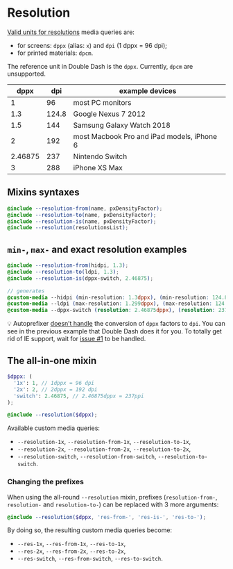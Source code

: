 # Resolution

[Valid units for resolutions](https://developer.mozilla.org/en-US/docs/Web/CSS/resolution#Units) media queries are:
- for screens: `dppx` (alias: `x`) and `dpi` (1 dppx = 96 dpi);
- for printed materials: `dpcm`.

The reference unit in Double Dash is the `dppx`. Currently, `dpcm` are unsupported.

| dppx | dpi | example devices
|--|--|--|
| 1 | 96 | most PC monitors
| 1.3 | 124.8 | Google Nexus 7 2012
| 1.5 | 144 | Samsung Galaxy Watch 2018
| 2 | 192 | most Macbook Pro and iPad models, iPhone 6
| 2.46875 | 237 | Nintendo Switch
| 3 | 288 | iPhone XS Max


## Mixins syntaxes

```scss
@include --resolution-from(name, pxDensityFactor);
@include --resolution-to(name, pxDensityFactor);
@include --resolution-is(name, pxDensityFactor);
@include --resolution(resolutionsList);
```

## `min-`, `max-` and exact resolution examples

```scss
@include --resolution-from(hidpi, 1.3);
@include --resolution-to(ldpi, 1.3);
@include --resolution-is(dppx-switch, 2.46875);

// generates
@custom-media --hidpi (min-resolution: 1.3dppx), (min-resolution: 124.8dpi);
@custom-media --ldpi (max-resolution: 1.299dppx), (max-resolution: 124.799dpi);
@custom-media --dppx-switch (resolution: 2.46875dppx), (resolution: 237dpi);
```

💡 Autoprefixer [doesn’t handle](https://github.com/postcss/autoprefixer/issues/775) the conversion of `dppx` factors to `dpi`. You can see in the previous example that Double Dash does it for you. To totally get rid of IE support, wait for [issue #1](https://github.com/meduzen/--media.scss/issues/1) to be handled.

## The all-in-one mixin

```scss
$dppx: (
  '1x': 1, // 1dppx = 96 dpi
  '2x': 2, // 2dppx = 192 dpi
  'switch': 2.46875, // 2.46875dppx = 237ppi
);

@include --resolution($dppx);
```

Available custom media queries:
- `--resolution-1x`, `--resolution-from-1x`, `--resolution-to-1x`,
- `--resolution-2x`, `--resolution-from-2x`, `--resolution-to-2x`,
- `--resolution-switch`, `--resolution-from-switch`, `--resolution-to-switch`.

### Changing the prefixes

When using the all-round `--resolution` mixin, prefixes (`resolution-from-`, `resolution-` and `resolution-to-`) can be replaced with 3 more arguments:

```scss
@include --resolution($dppx, 'res-from-', 'res-is-', 'res-to-');
```

By doing so, the resulting custom media queries become:
- `--res-1x`, `--res-from-1x`, `--res-to-1x`,
- `--res-2x`, `--res-from-2x`, `--res-to-2x`,
- `--res-switch`, `--res-from-switch`, `--res-to-switch`.
